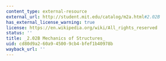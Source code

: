 ```yaml
---
content_type: external-resource
external_url: http://student.mit.edu/catalog/m2a.html#2.02B
has_external_license_warning: true
license: https://en.wikipedia.org/wiki/All_rights_reserved
status: ''
title: _2.02B Mechanics of Structures_
uid: cd80d9a2-60a9-4500-9cb4-bfef1b40978b
wayback_url: ''
---
```

